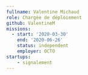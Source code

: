 ```yaml
---
fullname: Valentine Michaud 
role: Chargée de déploiement 
github: ValentineM 
missions: 
  - start: '2020-03-30' 
    end: '2020-06-26' 
    status: independent
    employer: OCTO 
startups: 
    - signalement
--- 
```

